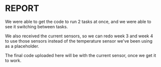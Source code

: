 # REPORT
We were able to get the code to run 2 tasks at once, and we were able to see it switching between tasks.

We also received the current sensors, so we can redo week 3 and week 4 to use those sensors instead of the temperature sensor we've been using as a placeholder.

The final code uploaded here will be with the current sensor, once we get it to work.
